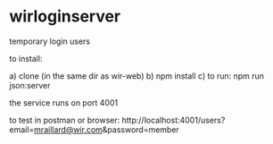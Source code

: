 # wirloginserver
temporary login users

to install:

a) clone (in the same dir as wir-web)
b) npm install
c) to run: npm run json:server

the service runs on port 4001

to test in postman or browser:
http://localhost:4001/users?email=mraillard@wir.com&password=member